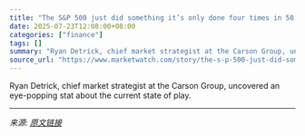 ```yaml
---
title: "The S&P 500 just did something it’s only done four times in 50 years. Here’s what happened next."
date: 2025-07-23T12:08:00+08:00
categories: ["finance"]
tags: []
summary: "Ryan Detrick, chief market strategist at the Carson Group, uncovered an eye-popping stat about the current state of play."
source_url: "https://www.marketwatch.com/story/the-s-p-500-just-did-something-its-only-done-four-times-in-50-years-heres-what-happened-next-17fb18da?mod=mw_rss_topstories"
---
```


Ryan Detrick, chief market strategist at the Carson Group, uncovered an eye-popping stat about the current state of play.

---

*来源: [原文链接](https://www.marketwatch.com/story/the-s-p-500-just-did-something-its-only-done-four-times-in-50-years-heres-what-happened-next-17fb18da?mod=mw_rss_topstories)*
